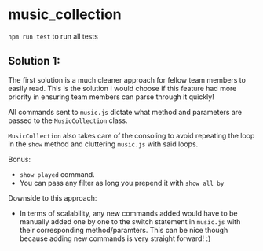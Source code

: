 # music_collection

`npm run test` to run all tests

## Solution 1: 

The first solution is a much cleaner approach for fellow team members to easily read. This is the solution I would choose if this feature had more priority in ensuring team members can parse through it quickly!

All commands sent to `music.js` dictate what method and parameters are passed to the `MusicCollection` class.

`MusicCollection` also takes care of the consoling to avoid repeating the loop in the `show` method and cluttering `music.js` with said loops.

Bonus:
* `show played` command.
* You can pass any filter as long you prepend it with `show all by`

Downside to this approach:
* In terms of scalability, any new commands added would have to be manually added one by one to the switch statement in `music.js` with their corresponding method/paramters. 
This can be nice though because adding new commands is very straight forward! :) 
